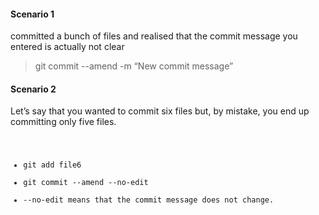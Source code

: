 #### Scenario 1
committed a bunch of files and realised that the commit message you entered is actually not clear
>git commit --amend -m “New commit message”

#### Scenario 2
Let’s say that you wanted to commit six files but, by mistake, you end up committing only five files.
<code>
* git add file6
* git commit --amend --no-edit
* --no-edit means that the commit message does not change.
</code>

